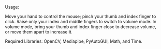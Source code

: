 Usage:

Move your hand to control the mouse; pinch your thumb and index finger to click.
Raise only your index and middle fingers to switch to volume mode.
In volume mode, bring your thumb and index finger close to decrease volume, or move them apart to increase it.

Required Libraries: OpenCV, Mediapipe, PyAutoGUI, Math, and Time.
